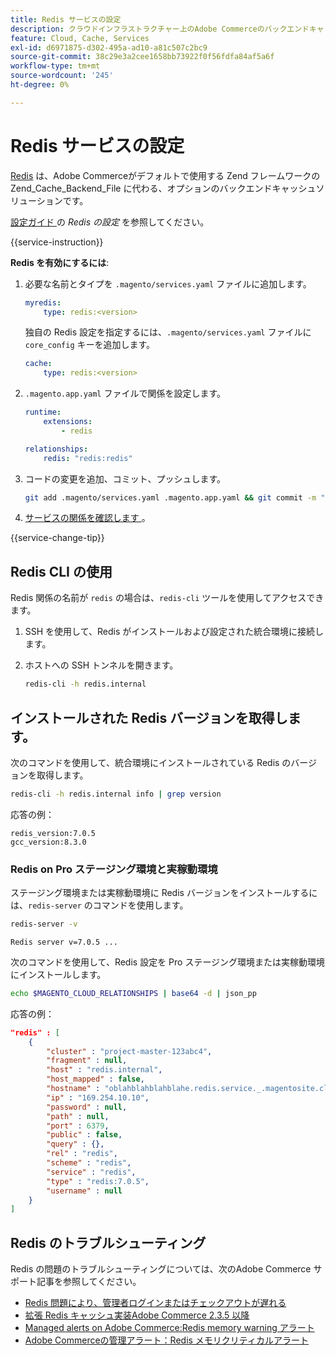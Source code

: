 ```yaml
---
title: Redis サービスの設定
description: クラウドインフラストラクチャー上のAdobe Commerceのバックエンドキャッシュソリューションとして Redis を設定し最適化する方法について説明します。
feature: Cloud, Cache, Services
exl-id: d6971875-d302-495a-ad10-a81c507c2bc9
source-git-commit: 38c29e3a2cee1658bb73922f0f56fdfa84af5a6f
workflow-type: tm+mt
source-wordcount: '245'
ht-degree: 0%

---
```


# Redis サービスの設定

[Redis](https://redis.io) は、Adobe Commerceがデフォルトで使用する Zend フレームワークの Zend_Cache_Backend_File に代わる、オプションのバックエンドキャッシュソリューションです。

[ 設定ガイド ](https://experienceleague.adobe.com/docs/commerce-operations/configuration-guide/cache/redis/config-redis.html) の _Redis の設定_ を参照してください。

{{service-instruction}}

**Redis を有効にするには**:

1. 必要な名前とタイプを `.magento/services.yaml` ファイルに追加します。

   ```yaml
   myredis:
       type: redis:<version>
   ```

   独自の Redis 設定を指定するには、`.magento/services.yaml` ファイルに `core_config` キーを追加します。

   ```yaml
   cache:
       type: redis:<version>
   ```

1. `.magento.app.yaml` ファイルで関係を設定します。

   ```yaml
   runtime:
       extensions:
           - redis
   
   relationships:
       redis: "redis:redis"
   ```

1. コードの変更を追加、コミット、プッシュします。

   ```bash
   git add .magento/services.yaml .magento.app.yaml && git commit -m "Enable redis service" && git push origin <branch-name>
   ```

1. [ サービスの関係を確認します ](services-yaml.md#service-relationships)。

{{service-change-tip}}

## Redis CLI の使用

Redis 関係の名前が `redis` の場合は、`redis-cli` ツールを使用してアクセスできます。

1. SSH を使用して、Redis がインストールおよび設定された統合環境に接続します。

1. ホストへの SSH トンネルを開きます。

   ```bash
   redis-cli -h redis.internal
   ```

## インストールされた Redis バージョンを取得します。

次のコマンドを使用して、統合環境にインストールされている Redis のバージョンを取得します。

```bash
redis-cli -h redis.internal info | grep version
```

応答の例：

```
redis_version:7.0.5
gcc_version:8.3.0
```

### Redis on Pro ステージング環境と実稼動環境

ステージング環境または実稼動環境に Redis バージョンをインストールするには、`redis-server` のコマンドを使用します。

```bash
redis-server -v
```

```
Redis server v=7.0.5 ...
```

次のコマンドを使用して、Redis 設定を Pro ステージング環境または実稼動環境にインストールします。

```bash
echo $MAGENTO_CLOUD_RELATIONSHIPS | base64 -d | json_pp
```

応答の例：

```json
"redis" : [
    {
        "cluster" : "project-master-123abc4",
        "fragment" : null,
        "host" : "redis.internal",
        "host_mapped" : false,
        "hostname" : "oblahblahblahblahe.redis.service._.magentosite.cloud",
        "ip" : "169.254.10.10",
        "password" : null,
        "path" : null,
        "port" : 6379,
        "public" : false,
        "query" : {},
        "rel" : "redis",
        "scheme" : "redis",
        "service" : "redis",
        "type" : "redis:7.0.5",
        "username" : null
    }
]
```

## Redis のトラブルシューティング

Redis の問題のトラブルシューティングについては、次のAdobe Commerce サポート記事を参照してください。

- [Redis 問題により、管理者ログインまたはチェックアウトが遅れる ](https://experienceleague.adobe.com/docs/commerce-knowledge-base/kb/troubleshooting/miscellaneous/redis-issue-delay-magento-admin-login-or-checkout.html)
- [ 拡張 Redis キャッシュ実装Adobe Commerce 2.3.5 以降 ](https://experienceleague.adobe.com/docs/commerce-operations/implementation-playbook/best-practices/planning/redis-service-configuration.html)
- [Managed alerts on Adobe Commerce:Redis memory warning アラート ](https://experienceleague.adobe.com/docs/commerce-knowledge-base/kb/support-tools/managed-alerts/managed-alerts-on-magento-commerce-redis-memory-warning-alert.html)
- [Adobe Commerceの管理アラート：Redis メモリクリティカルアラート ](https://experienceleague.adobe.com/docs/commerce-knowledge-base/kb/support-tools/managed-alerts/managed-alerts-on-magento-commerce-redis-memory-critical-alert.html)
